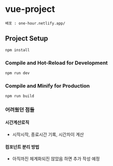 # vue-project

`배포 : one-hour.netlify.app/`

## Project Setup

```sh
npm install
```

### Compile and Hot-Reload for Development

```sh
npm run dev
```

### Compile and Minify for Production

```sh
npm run build
```

### 어려웠던 점들

#### 시간계산로직

- 시작시작, 종료시간 기록, 시간차이 계산

#### 컴포넌트 분리 방법

- 아직까진 체계화되진 않았음 하면 추가 작성 예정
